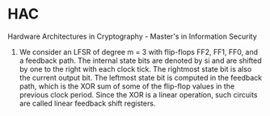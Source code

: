 # HAC
Hardware Architectures in Cryptography - Master's in Information Security

1. We consider an LFSR of degree m = 3 with flip-flops
FF2, FF1, FF0, and a feedback path. The internal state bits are
denoted by si and are shifted by one to the right with each clock tick. The rightmost
state bit is also the current output bit. The leftmost state bit is computed in the
feedback path, which is the XOR sum of some of the flip-flop values in the previous
clock period. Since the XOR is a linear operation, such circuits are called linear
feedback shift registers.
